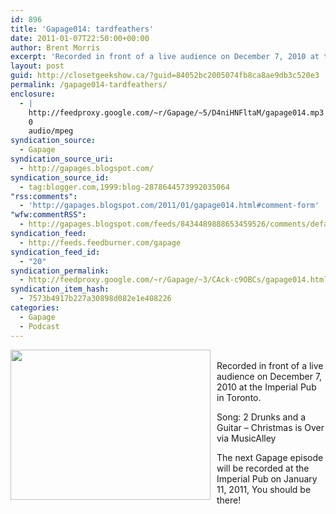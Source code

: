 ```yaml
---
id: 896
title: 'Gapage014: tardfeathers'
date: 2011-01-07T22:50:00+00:00
author: Brent Morris
excerpt: 'Recorded in front of a live audience on December 7, 2010 at the Imperial Pub in Toronto. Song: 2 Drunks and a Guitar - Christmas is Over via MusicAlleyThe next Gapage episode will be recorded at the Imperial Pub on January 11, 2011, You should be there!'
layout: post
guid: http://closetgeekshow.ca/?guid=84052bc2005074fb8ca8ae9db3c520e3
permalink: /gapage014-tardfeathers/
enclosure:
  - |
    http://feedproxy.google.com/~r/Gapage/~5/D4niHNFltaM/gapage014.mp3
    0
    audio/mpeg
syndication_source:
  - Gapage
syndication_source_uri:
  - http://gapages.blogspot.com/
syndication_source_id:
  - tag:blogger.com,1999:blog-2878644573992035064
"rss:comments":
  - 'http://gapages.blogspot.com/2011/01/gapage014.html#comment-form'
"wfw:commentRSS":
  - http://gapages.blogspot.com/feeds/8434489888653459526/comments/default
syndication_feed:
  - http://feeds.feedburner.com/gapage
syndication_feed_id:
  - "20"
syndication_permalink:
  - http://feedproxy.google.com/~r/Gapage/~3/CAck-c9OBCs/gapage014.html
syndication_item_hash:
  - 7573b4917b227a30898d082e1e408226
categories:
  - Gapage
  - Podcast
---
```

<a href="http://3.bp.blogspot.com/-O5_W1Lhr6mw/TYKDA-HferI/AAAAAAAAAks/tVcwaAmHmM4/s1600/Gapagerecordingsm.jpg" onblur="try {parent.deselectBloggerImageGracefully();} catch(e) {}"><img alt="" border="0" src="http://3.bp.blogspot.com/-O5_W1Lhr6mw/TYKDA-HferI/AAAAAAAAAks/tVcwaAmHmM4/s320/Gapagerecordingsm.jpg" id="BLOGGER_PHOTO_ID_5585170540590496434" style="cursor: hand; cursor: pointer; float: left; height: 240px; margin: 0 10px 10px 0; width: 320px;" /></a>  
Recorded in front of a live audience on December 7, 2010 at the Imperial Pub in Toronto. 

Song: 2 Drunks and a Guitar &#8211; Christmas is Over via MusicAlley

The next Gapage episode will be recorded at the Imperial Pub on January 11, 2011, You should be there!<img src="http://feeds.feedburner.com/~r/Gapage/~4/CAck-c9OBCs" height="1" width="1" alt="" />